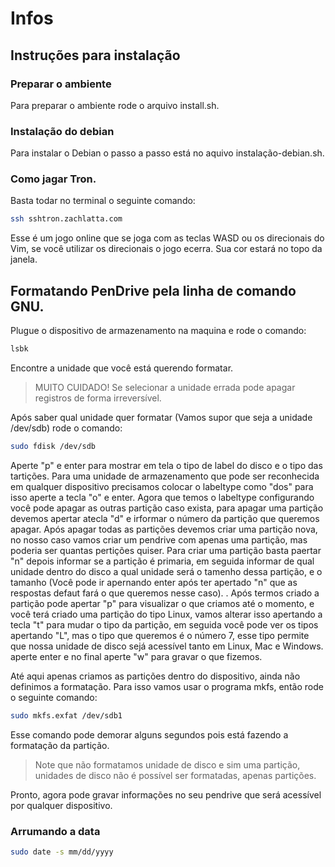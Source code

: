 # Infos

## Instruções para instalação

### Preparar o ambiente

Para preparar o ambiente rode o arquivo install.sh.

### Instalação do debian

Para instalar o Debian o passo a passo está no aquivo instalação-debian.sh.

### Como jagar Tron.
Basta todar no terminal o seguinte comando:

```sh
ssh sshtron.zachlatta.com
```

Esse é um jogo online que se joga com as teclas WASD ou os direcionais do Vim, se você
utilizar os direcionais o jogo ecerra.
Sua cor estará no topo da janela.

## Formatando PenDrive pela linha de comando GNU.

Plugue o dispositivo de armazenamento na maquina e rode o comando:

```sh
lsbk
```

Encontre a unidade que você está querendo formatar.
> MUITO CUIDADO! Se selecionar a  unidade errada pode apagar registros de forma
> irreversível.

Após saber qual unidade quer formatar (Vamos supor que seja a unidade /dev/sdb) rode o comando:

```sh
sudo fdisk /dev/sdb
```

Aperte "p" e enter para mostrar em tela o tipo de label do disco e o tipo das
tartições. Para uma unidade de armazenamento que pode ser reconhecida em
qualquer dispositivo precisamos colocar o labeltype como "dos" para isso aperte
a tecla "o" e enter.
Agora que temos o labeltype configurando você pode apagar as outras partição
caso exista, para apagar uma partição devemos apertar atecla "d" e irformar o
número da partição que queremos apagar.
Após apagar todas as partições devemos criar uma partição nova, no nosso caso
vamos criar um pendrive com apenas uma partição, mas poderia ser quantas
pertições quiser. Para criar uma partição basta paertar "n" depois informar se a
partição é primaria, em seguida informar de qual unidade dentro do disco a qual
unidade será o tamenho dessa partição, e o tamanho (Você pode ir apernando enter
após ter apertado "n" que as respostas defaut fará o que queremos nesse caso).
.
Após termos criado a partição pode apertar "p" para visualizar o que criamos até
o momento, e você terá criado uma partição do tipo Linux, vamos alterar isso
apertando a tecla "t" para mudar o tipo da partição, em seguida você pode ver os
tipos apertando "L", mas o tipo que queremos é o número 7, esse tipo permite que
nossa unidade de disco sejá acessível tanto em Linux, Mac e Windows. aperte
enter e no final aperte "w" para gravar o que fizemos.

Até aqui apenas criamos as partições dentro do dispositivo, ainda não definimos
a formatação. Para isso vamos usar o programa mkfs, então rode o seguinte
comando:

```sh
sudo mkfs.exfat /dev/sdb1
```

Esse comando pode demorar alguns segundos pois está fazendo a formatação da
partição.

> Note que não formatamos unidade de disco e sim uma partição, unidades de disco
> não é possível ser formatadas, apenas partições.

Pronto, agora pode gravar informações no seu pendrive que será acessível por
qualquer dispositivo.
 
### Arrumando a data

```sh
sudo date -s mm/dd/yyyy
```

